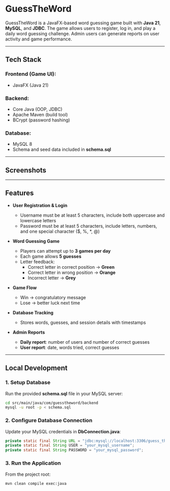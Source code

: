 # GuessTheWord

GuessTheWord is a JavaFX-based word guessing game built with **Java 21**, **MySQL**, and **JDBC**. The game allows users to register, log in, and play a daily word guessing challenge. Admin users can generate reports on user activity and game performance.  

---

## Tech Stack

### Frontend (Game UI):
- JavaFX (Java 21)

### Backend:
- Core Java (OOP, JDBC)  
- Apache Maven (build tool)  
- BCrypt (password hashing)  

### Database:
- MySQL 8  
- Schema and seed data included in **schema.sql**

---

## Screenshots



---

## Features

- **User Registration & Login**  
  - Username must be at least 5 characters, include both uppercase and lowercase letters  
  - Password must be at least 5 characters, include letters, numbers, and one special character ($, %, *, @)  

- **Word Guessing Game**  
  - Players can attempt up to **3 games per day**  
  - Each game allows **5 guesses**  
  - Letter feedback:  
    - Correct letter in correct position → **Green**  
    - Correct letter in wrong position → **Orange**  
    - Incorrect letter → **Grey**  

- **Game Flow**  
  - Win → congratulatory message  
  - Lose → better luck next time  

- **Database Tracking**  
  - Stores words, guesses, and session details with timestamps  

- **Admin Reports**  
  - **Daily report**: number of users and number of correct guesses  
  - **User report**: date, words tried, correct guesses  

---

## Local Development

### 1. Setup Database

Run the provided **schema.sql** file in your MySQL server:

```bash
cd src/main/java/com/guesstheword/backend
mysql -u root -p < schema.sql
```

### 2. Configure Database Connection

Update your MySQL credentials in **DbConnection.java**:

```java
private static final String URL = "jdbc:mysql://localhost:3306/guess_the_word";
private static final String USER = "your_mysql_username";
private static final String PASSWORD = "your_mysql_password";
```
### 3. Run the Application

From the project root:

```bash
mvn clean compile exec:java
```


